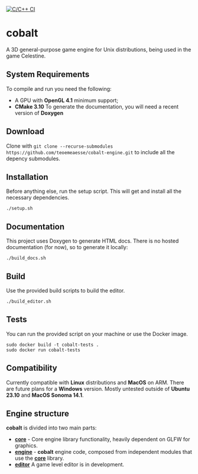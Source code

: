 [![C/C++ CI](https://github.com/teoemeaesse/cobalt-engine/actions/workflows/c-cpp.yml/badge.svg)](https://github.com/teoemeaesse/cobalt-engine/actions/workflows/c-cpp.yml)
# cobalt
A 3D general-purpose game engine for Unix distributions, being used in the game Celestine.

## System Requirements
To compile and run you need the following:
- A GPU with **OpenGL 4.1** minimum support;
- **CMake 3.10**
To generate the documentation, you will need a recent version of **Doxygen**

## Download
Clone with ```git clone --recurse-submodules https://github.com/teoemeaesse/cobalt-engine.git``` to include all the depency submodules.

## Installation
Before anything else, run the setup script. This will get and install all the necessary dependencies.
```
./setup.sh
```

## Documentation
This project uses Doxygen to generate HTML docs. There is no hosted documentation (for now), so to generate it locally:
```
./build_docs.sh
```

## Build
Use the provided build scripts to build the editor.

```
./build_editor.sh
```

## Tests
You can run the provided script on your machine or use the Docker image.

```
sudo docker build -t cobalt-tests .
sudo docker run cobalt-tests
```

## Compatibility
Currently compatible with **Linux** distributions and **MacOS** on ARM. There are future plans for a **Windows** version. Mostly untested outside of **Ubuntu 23.10** and **MacOS Sonoma 14.1**.

## Engine structure
**cobalt** is divided into two main parts:
- [**core**](https://github.com/teoemeaesse/cobalt-engine/tree/main/cobalt/core) - Core engine library functionality, heavily dependent on GLFW for graphics.
- [**engine**](https://github.com/teoemeaesse/cobalt-engine/tree/main/cobalt/engine) - **cobalt** engine code, composed from independent modules that use the [**core**](https://github.com/teoemeaesse/cobalt-engine/tree/main/cobalt/core) library.
- [**editor**](https://github.com/teoemeaesse/cobalt-engine/tree/main/cobalt/editor) A game level editor is in development.